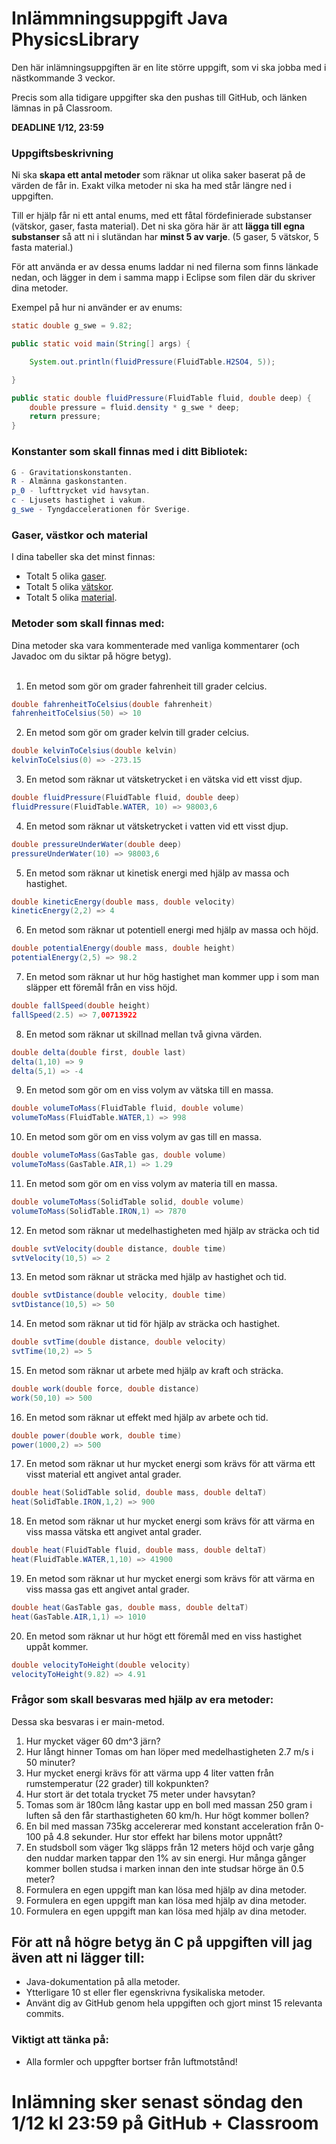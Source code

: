 # Inlämmningsuppgift Java PhysicsLibrary

Den här inlämningsuppgiften är en lite större uppgift, som vi ska jobba med i nästkommande 3 veckor. 

Precis som alla tidigare uppgifter ska den pushas till GitHub, och länken lämnas in på Classroom.

**DEADLINE 1/12, 23:59**

### Uppgiftsbeskrivning
Ni ska **skapa ett antal metoder** som räknar ut olika saker baserat på de värden de får in. Exakt vilka metoder ni ska ha med står längre ned i uppgiften.

Till er hjälp får ni ett antal enums, med ett fåtal fördefinierade substanser (vätskor, gaser, fasta material). Det ni ska göra här är att **lägga till egna substanser** så att ni i slutändan har **minst 5 av varje**. (5 gaser, 5 vätskor, 5 fasta material.)

För att använda er av dessa enums laddar ni ned filerna som finns länkade nedan, och lägger in dem i samma mapp i Eclipse som filen där du skriver dina metoder.

Exempel på hur ni använder er av enums:
```java
static double g_swe = 9.82;

public static void main(String[] args) {

	System.out.println(fluidPressure(FluidTable.H2SO4, 5)); 

}

public static double fluidPressure(FluidTable fluid, double deep) {
	double pressure = fluid.density * g_swe * deep;
	return pressure;
}
```

### Konstanter som skall finnas med i ditt Bibliotek:
```java
G - Gravitationskonstanten.
R - Almänna gaskonstanten.
p_0 - lufttrycket vid havsytan.
c - Ljusets hastighet i vakum.
g_swe - Tyngdaccelerationen för Sverige.
```

### Gaser, västkor och material
I dina tabeller ska det minst finnas:
* Totalt 5 olika [gaser](https://github.com/NTI-Kronhus/TE18C-PRRPRR01/blob/master/Heml%C3%A4xor/v45/enums/GasTable.java). 
* Totalt 5 olika [vätskor](https://github.com/NTI-Kronhus/TE18C-PRRPRR01/blob/master/Heml%C3%A4xor/v45/enums/FluidTable.java).
* Totalt 5 olika [material](https://github.com/NTI-Kronhus/TE18C-PRRPRR01/blob/master/Heml%C3%A4xor/v45/enums/SolidTable.java).

### Metoder som skall finnas med:
Dina metoder ska vara kommenterade med vanliga kommentarer (och Javadoc om du siktar på högre betyg). <br><br>
1. En metod som gör om grader fahrenheit till grader celcius.
```java
double fahrenheitToCelsius(double fahrenheit)
fahrenheitToCelsius(50) => 10
```

2. En metod som gör om grader kelvin till grader celcius.
```java
double kelvinToCelsius(double kelvin)
kelvinToCelsius(0) => -273.15
```

3. En metod som räknar ut vätsketrycket i en vätska vid ett visst djup.
```java
double fluidPressure(FluidTable fluid, double deep)
fluidPressure(FluidTable.WATER, 10) => 98003,6
```

4. En metod som räknar ut vätsketrycket i vatten vid ett visst djup.
```java
double pressureUnderWater(double deep)
pressureUnderWater(10) => 98003,6
```

5. En metod som räknar ut kinetisk energi med hjälp av massa och hastighet.
```java
double kineticEnergy(double mass, double velocity)
kineticEnergy(2,2) => 4
```

6. En metod som räknar ut potentiell energi med hjälp av massa och höjd.
```java
double potentialEnergy(double mass, double height)
potentialEnergy(2,5) => 98.2
```

7. En metod som räknar ut hur hög hastighet man kommer upp i som man släpper ett föremål från en viss höjd.
```java
double fallSpeed(double height)
fallSpeed(2.5) => 7,00713922
```

8. En metod som räknar ut skillnad mellan två givna värden.
```java
double delta(double first, double last)
delta(1,10) => 9
delta(5,1) => -4
```

9. En metod som gör om en viss volym av vätska till en massa.
```java
double volumeToMass(FluidTable fluid, double volume)
volumeToMass(FluidTable.WATER,1) => 998
```

10. En metod som gör om en viss volym av gas till en massa.
```java
double volumeToMass(GasTable gas, double volume)
volumeToMass(GasTable.AIR,1) => 1.29
```

11. En metod som gör om en viss volym av materia till en massa.
```java
double volumeToMass(SolidTable solid, double volume)
volumeToMass(SolidTable.IRON,1) => 7870
```

12. En metod som räknar ut medelhastigheten med hjälp av sträcka och tid
```java
double svtVelocity(double distance, double time)
svtVelocity(10,5) => 2
```

13. En metod som räknar ut sträcka med hjälp av hastighet och tid.
```java
double svtDistance(double velocity, double time)
svtDistance(10,5) => 50
```

14. En metod som räknar ut tid för hjälp av sträcka och hastighet.
```java
double svtTime(double distance, double velocity)
svtTime(10,2) => 5
```

15. En metod som räknar ut arbete med hjälp av kraft och sträcka.
```java
double work(double force, double distance)
work(50,10) => 500
```

16. En metod som räknar ut effekt med hjälp av arbete och tid.
```java
double power(double work, double time)
power(1000,2) => 500
```

17. En metod som räknar ut hur mycket energi som krävs för att värma ett visst material ett angivet antal grader.
```java
double heat(SolidTable solid, double mass, double deltaT)
heat(SolidTable.IRON,1,2) => 900
```

18. En metod som räknar ut hur mycket energi som krävs för att värma en viss massa vätska ett angivet antal grader.
```java
double heat(FluidTable fluid, double mass, double deltaT)
heat(FluidTable.WATER,1,10) => 41900
```

19. En metod som räknar ut hur mycket energi som krävs för att värma en viss massa gas ett angivet antal grader.
```java
double heat(GasTable gas, double mass, double deltaT)
heat(GasTable.AIR,1,1) => 1010
```

20. En metod som räknar ut hur högt ett föremål med en viss hastighet uppåt kommer.
```java
double velocityToHeight(double velocity)
velocityToHeight(9.82) => 4.91 
```


### Frågor som skall besvaras med hjälp av era metoder:
Dessa ska besvaras i er main-metod.
1. Hur mycket väger 60 dm^3 järn?
2. Hur långt hinner Tomas om han löper med medelhastigheten 2.7 m/s i 50 minuter?
3. Hur mycket energi krävs för att värma upp 4 liter vatten från rumstemperatur (22 grader) till kokpunkten?
4. Hur stort är det totala trycket 75 meter under havsytan?
5. Tomas som är 180cm lång kastar upp en boll med massan 250 gram i luften så den får starthastigheten 60 km/h. Hur högt kommer bollen?
6. En bil med massan 735kg accelererar med konstant acceleration från 0-100 på 4.8 sekunder. Hur stor effekt har bilens motor uppnått?
7. En studsboll som väger 1kg släpps från 12 meters höjd och varje gång den nuddar marken tappar den 1% av sin energi. Hur många gånger kommer bollen studsa i marken innan den inte studsar hörge än 0.5 meter?
8. Formulera en egen uppgift man kan lösa med hjälp av dina metoder.
9. Formulera en egen uppgift man kan lösa med hjälp av dina metoder.
10. Formulera en egen uppgift man kan lösa med hjälp av dina metoder.

## För att nå högre betyg än C på uppgiften vill jag även att ni lägger till:
* Java-dokumentation på alla metoder.
* Ytterligare 10 st eller fler egenskrivna fysikaliska metoder.
* Använt dig av GitHub genom hela uppgiften och gjort minst 15 relevanta commits.


### Viktigt att tänka på:
* Alla formler och uppgfter bortser från luftmotstånd!

# Inlämning sker senast söndag den 1/12 kl 23:59 på GitHub + Classroom
